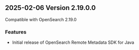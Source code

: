 ## 2025-02-06 Version 2.19.0.0

Compatible with OpenSearch 2.19.0

### Features
* Initial release of OpenSearch Remote Metadata SDK for Java
